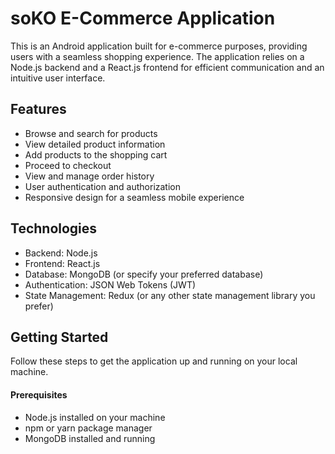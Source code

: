 # soKO E-Commerce Application
This is an Android application built for e-commerce purposes, providing users with a seamless shopping experience. The application relies on a Node.js backend and a React.js frontend for efficient communication and an intuitive user interface.

## Features
 * Browse and search for products
 * View detailed product information
 * Add products to the shopping cart
 * Proceed to checkout
 * View and manage order history
 * User authentication and authorization
 * Responsive design for a seamless mobile experience

## Technologies
 * Backend: Node.js
 * Frontend: React.js
 * Database: MongoDB (or specify your preferred database)
 * Authentication: JSON Web Tokens (JWT)
 * State Management: Redux (or any other state management library you prefer)

## Getting Started
Follow these steps to get the application up and running on your local machine.
#### Prerequisites
 * Node.js installed on your machine
 * npm or yarn package manager
 * MongoDB installed and running